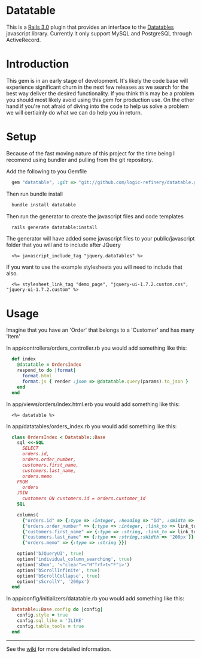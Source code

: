 Datatable
=========

This is a [Rails 3.0](http://rubyonrails.org) plugin that provides an interface to the [Datatables](http://datatables.net) javascript library.
Currently it only support MySQL and PostgreSQL through ActiveRecord.


Introduction
============

This gem is in an early stage of development.  It's likely the code base will experience significant churn in the next few releases as we
search for the best way deliver the desired functionality.  If you think this may be a problem you should most likely avoid using this
gem for production use.  On the other hand if you're not afraid of diving into the code to help us solve a problem we will certiainly do 
what we can do help you in return.



Setup
======

Because of the fast moving nature of this project for the time being I recomend using bundler and pulling from the git repository.

Add the following to you Gemfile

```ruby
  gem "datatable", :git => "git://github.com/logic-refinery/datatable.git"
```

Then run bundle install

```sh
  bundle install datatable
```

Then run the generator to create the javascript files and code templates

```sh
  rails generate datatable:install
```

The generator will have added some javascript files to your public/javascript folder that you will and to include after JQuery

```erb
  <%= javascript_include_tag "jquery.dataTables" %>
```

If you want to use the example stylesheets you will need to include that also.

```erb
  <%= stylesheet_link_tag "demo_page", "jquery-ui-1.7.2.custom.css", "jquery-ui-1.7.2.custom" %>
```

Usage
=====

Imagine that you have an 'Order' that belongs to a 'Customer' and has many 'Item'

In app/controllers/orders_controller.rb you would add something like this:

```ruby
  def index
    @datatable = OrdersIndex
    respond_to do |format|
      format.html
      format.js { render :json => @datatable.query(params).to_json }
    end
  end
```

In app/views/orders/index.html.erb you would add something like this:

```erb
  <%= datatable %>
```

In app/datatables/orders_index.rb you would add something like this:

```ruby
  class OrdersIndex < Datatable::Base
    sql <<-SQL
      SELECT
      orders.id,
      orders.order_number,
      customers.first_name,
      customers.last_name,
      orders.memo
    FROM
      orders
    JOIN
      customers ON customers.id = orders.customer_id
    SQL

    columns(
      {"orders.id" => {:type => :integer, :heading => "Id", :sWidth => '50px'}},
      {"orders.order_number" => {:type => :integer, :link_to => link_to('{{1}}', order_path('{{0}}')),:heading => 'Order Number', :sWidth => '125px' }},
      {"customers.first_name" => {:type => :string, :link_to => link_to('{{2}}', order_path('{{0}}')),:sWidth => '200px' }},
      {"customers.last_name" => {:type => :string,:sWidth => '200px'}},
      {"orders.memo" => {:type => :string }})

    option('bJQueryUI', true)
    option('individual_column_searching', true)
    option('sDom', '<"clear"><"H"Trf>t<"F"i>')
    option('bScrollInfinite', true)
    option('bScrollCollapse', true)
    option('sScrollY', '200px')
  end
```

In app/config/initializers/datatable.rb you would add something like this:

```ruby
  Datatable::Base.config do |config|
    config.style = true
    config.sql_like = 'ILIKE'
    config.table_tools = true
  end
```



----------------------------
See the [wiki](https://github.com/logic-refinery/datatable/wiki) for more detailed information.
